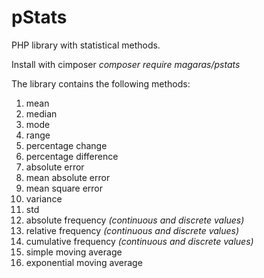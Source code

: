 # pStats
PHP library with statistical methods.

Install with cimposer *composer require magaras/pstats*

The library contains the following methods:

1. mean
2. median
3. mode
4. range
5. percentage change
6. percentage difference
7. absolute error
8. mean absolute error
9. mean square error
10. variance
11. std
12. absolute frequency *(continuous and discrete values)*
13. relative frequency *(continuous and discrete values)*
14. cumulative frequency *(continuous and discrete values)*
15. simple moving average
16. exponential moving average
